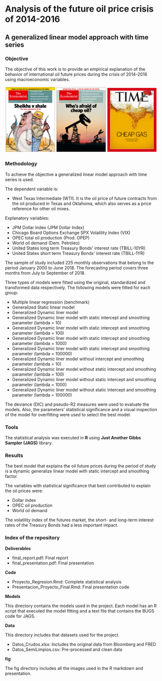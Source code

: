 # Analysis of the future oil price crisis of 2014-2016
## A generalized linear model approach with time series 

### Objective

The objective of this work is to provide an empirical explanation of the behavior of international oil future prices during the crisis of 2014-2016 using macroeconomic variables.

![alt text](fig/news_covers.png)

### Methodology

To achieve the objective a generalized linear model approach with time series is used.

The dependent variable is:

- West Texas Intermediate (WTI). It is the oil price of future contracts from the oil produced in Texas and Oklahoma, which also serves as a price reference for other oil mixes.

Explanatory variables:

- JPM Dollar Index (JPM Dollar Index)
- Chicago Board Options Exchange SPX Volatility Index (VIX)
- OPEC total oil production (Prod. OPEP)
- World oil demand (Dem. Petróleo)
- United States long term Treasury Bonds' interest rate (TBILL-10YR)
- United States short term Treasury Bonds' interest rate (TBILL-1YR)

The sample of study included 225 monthly observations that belong to the period January 2000 to June 2018. The forecasting period covers three months from July to September of 2018.

Three types of models were fitted using the original, standardized and transformed data respectively. The following models were fitted for each group:

- Multiple linear regression (benchmark)
- Generalized Static linear model
- Generalized Dynamic liner model
- Generalized Dynamic liner model with static intercept and smoothing parameter (lambda = 10)
- Generalized Dynamic liner model with static intercept and smoothing parameter (lambda = 100)
- Generalized Dynamic liner model with static intercept and smoothing parameter (lambda = 1000)
- Generalized Dynamic liner model with static intercept and smoothing parameter (lambda = 100000)
- Generalized Dynamic liner model without intercept and smoothing parameter (lambda = 10)
- Generalized Dynamic liner model without static intercept and smoothing parameter (lambda = 100)
- Generalized Dynamic liner model without static intercept and smoothing parameter (lambda = 1000)
- Generalized Dynamic liner model without static intercept and smoothing parameter (lambda = 100000)

The deviance (DIC) and pseudo-R2 measures were used to evaluate the models. Also, the parameters' statistical significance and a visual inspection of the model for overfitting were used to select the best model.

### Tools

The statistical analysis was executed in **R** using **Just Another Gibbs Sampler (JAGS)** library.

### Results 

The best model that explains the oil future prices during the period of study is a dynamic generalize linear model with static intercept and smoothing factor. 

The variables with statistical significance that best contributed to explain the oil prices were:

- Dollar index
- OPEC oil production 
- World oil demand

The volatility index of the futures market, the short- and long-term interest rates of the Treasury Bonds had a less important impact.


### Index of the repository

**Deliverables**

- final_report.pdf: Final report
- final_presentation.pdf: Final presentation

**Code**

- Proyecto_Regresion.Rmd: Complete statistical analysis
- Presentacion_Proyecto_Final.Rmd: Final presentation code

**Models**

This directory contains the models used in the project. Each model has an R script that executed the model fitting and a text file that contains the BUGS code for JAGS.

**Data**

This directory includes that datasets used for the project.

- Datos_Crudos.xlsx: Includes the original data from Bloomberg and FRED
- Datos_SemiLimpios.csv: Pre-processed and clean data

**fig**

The fig directory includes all the images used in the R markdown and presentation.

